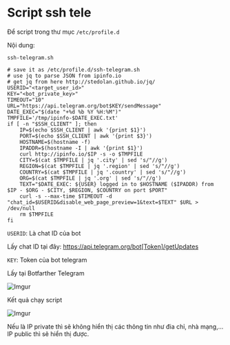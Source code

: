 # Script ssh tele

Để script trong thư mục `/etc/profile.d` 

Nội dung:

`ssh-telegram.sh`

```SH
# save it as /etc/profile.d/ssh-telegram.sh
# use jq to parse JSON from ipinfo.io
# get jq from here http://stedolan.github.io/jq/
USERID="<target_user_id>"
KEY="<bot_private_key>"
TIMEOUT="10"
URL="https://api.telegram.org/bot$KEY/sendMessage"
DATE_EXEC="$(date "+%d %b %Y %H:%M")"
TMPFILE='/tmp/ipinfo-$DATE_EXEC.txt'
if [ -n "$SSH_CLIENT" ]; then
	IP=$(echo $SSH_CLIENT | awk '{print $1}')
	PORT=$(echo $SSH_CLIENT | awk '{print $3}')
	HOSTNAME=$(hostname -f)
	IPADDR=$(hostname -I | awk '{print $1}')
	curl http://ipinfo.io/$IP -s -o $TMPFILE
	CITY=$(cat $TMPFILE | jq '.city' | sed 's/"//g')
	REGION=$(cat $TMPFILE | jq '.region' | sed 's/"//g')
	COUNTRY=$(cat $TMPFILE | jq '.country' | sed 's/"//g')
	ORG=$(cat $TMPFILE | jq '.org' | sed 's/"//g')
	TEXT="$DATE_EXEC: ${USER} logged in to $HOSTNAME ($IPADDR) from $IP - $ORG - $CITY, $REGION, $COUNTRY on port $PORT"
	curl -s --max-time $TIMEOUT -d "chat_id=$USERID&disable_web_page_preview=1&text=$TEXT" $URL > /dev/null
	rm $TMPFILE
fi
```

`USERID`: Là chat ID của bot

Lấy chat ID tại đây: https://api.telegram.org/bot[Token]/getUpdates

`KEY`: Token của bot telegram

Lấy tại Botfarther Telegram

![Imgur](https://i.imgur.com/ImJCSNJ.png)

Kết quả chạy script

![Imgur](https://i.imgur.com/f7Zw7EP.png)

Nếu là IP private thì sẽ không hiển thị các thông tin như đia chỉ, nhà mạng,... IP public thì sẽ hiển thị được.